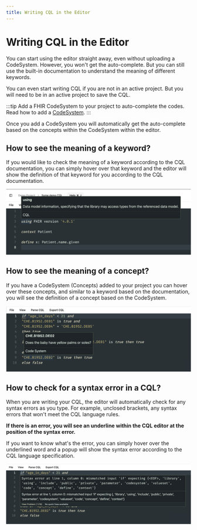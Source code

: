 ```yaml
---
title: Writing CQL in the Editor
---
```


# Writing CQL in the Editor

You can start using the editor straight away, even without uploading a CodeSystem. However, you won't get the auto-complete. But you can still use the built-in documentation to understand the meaning of different keywords.

You can even start writing CQL if you are not in an active project. But you will need to be in an active project to save the CQL.

:::tip
Add a FHIR CodeSystem to your project to auto-complete the codes. Read how to add a [CodeSystem](/terminology/concepts/managing-concepts).
:::

Once you add a CodeSystem you will automatically get the auto-complete based on the concepts within the CodeSystem within the editor.

## How to see the meaning of a keyword?

If you would like to check the meaning of a keyword according to the CQL documentation, you can simply hover over that keyword and the editor will show the definition of that keyword for you according to the CQL documentation.

![Hover over a keyword to see the documentation](image.png)

## How to see the meaning of a concept?

If you have a CodeSystem (Concepts) added to your project you can hover over these concepts, and similar to a keyword based on the documentation, you will see the definition of a concept based on the CodeSystem.

![Definition of a concept based on the CodeSystem](image-1.png)

## How to check for a syntax error in a CQL?

When you are writing your CQL, the editor will automatically check for any syntax errors as you type. For example, unclosed brackets, any syntax errors that won't meet the CQL language rules.

**If there is an error, you will see an underline within the CQL editor at the position of the syntax error.**

If you want to know what's the error, you can simply hover over the underlined word and a popup will show the syntax error according to the CQL language specification.

![Syntax error](image-2.png)

